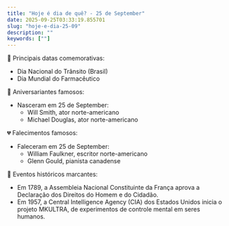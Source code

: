 ```yaml
---
title: "Hoje é dia de quê? - 25 de September"
date: 2025-09-25T03:33:19.855701
slug: "hoje-e-dia-25-09"
description: ""
keywords: [""]
---
```


🎉 Principais datas comemorativas:

- Dia Nacional do Trânsito (Brasil)
- Dia Mundial do Farmacêutico

🎂 Aniversariantes famosos:

- Nasceram em 25 de September:
  - Will Smith, ator norte-americano
  - Michael Douglas, ator norte-americano

💔 Falecimentos famosos:

- Faleceram em 25 de September:
  - William Faulkner, escritor norte-americano
  - Glenn Gould, pianista canadense

📜 Eventos históricos marcantes:

- Em 1789, a Assembleia Nacional Constituinte da França aprova a Declaração dos Direitos do Homem e do Cidadão.
- Em 1957, a Central Intelligence Agency (CIA) dos Estados Unidos inicia o projeto MKULTRA, de experimentos de controle mental em seres humanos.